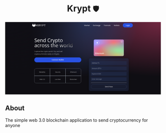 <h1 align="center">
  Krypt
  <small>🛡️</small>
</h1>

<img src="./src/assets/screencaptures/screencapture-krypt.png" />

<br />

## About

The simple web 3.0 blockchain application to send cryptocurrency for anyone
